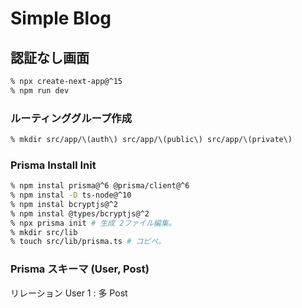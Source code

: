 # Simple Blog

## 認証なし画面

```bash
% npx create-next-app@^15
% npm run dev
```

### ルーティンググループ作成

```bash
% mkdir src/app/\(auth\) src/app/\(public\) src/app/\(private\)
```

### Prisma Install Init

```bash
% npm instal prisma@^6 @prisma/client@^6
% npm instal -D ts-node@^10
% npm instal bcryptjs@^2
% npm instal @types/bcryptjs@^2
% npx prisma init # 生成 2ファイル編集。
% mkdir src/lib
% touch src/lib/prisma.ts # コピペ。
```

### Prisma スキーマ (User, Post)

リレーション User 1 : 多 Post


